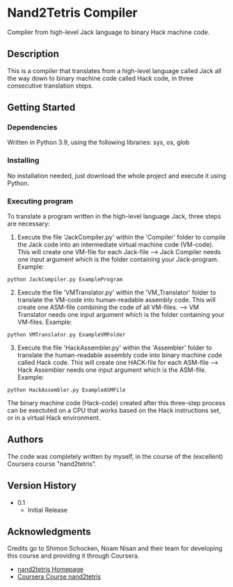 # Nand2Tetris Compiler

Compiler from high-level Jack language to binary Hack machine code.

## Description

This is a compiler that translates from a high-level language called Jack all the way down to binary machine code called Hack code, in three consecutive translation steps.

## Getting Started

### Dependencies

Written in Python 3.9, using the following libraries: sys, os, glob

### Installing

No installation needed, just download the whole project and execute it using Python.

### Executing program

To translate a program written in the high-level language Jack, three steps are necessary:

1) Execute the file 'JackCompiler.py' within the 'Compiler' folder to compile the Jack code into an intermediate virtual machine code (VM-code). This will create one VM-file for each Jack-file --> Jack Compiler needs one input argument which is the folder containing your Jack-program. Example:
```
python JackCompiler.py ExampleProgram
```

2) Execute the file 'VMTranslator.py' within the 'VM_Translator' folder to translate the VM-code into human-readable assembly code. This will create one ASM-file combining the code of all VM-files. --> VM Translator needs one input argument which is the folder containing your VM-files. Example:
```
python VMTranslator.py ExampleVMFolder
```

3) Execute the file 'HackAssembler.py' within the 'Assembler' folder to translate the human-readable assembly code into binary machine code called Hack code. This will create one HACK-file for each ASM-file --> Hack Assembler needs one input argument which is the ASM-file. Example:
```
python HackAssembler.py ExampleASMFile
```

The binary machine code (Hack-code) created after this three-step process can be exectuted on a CPU that works based on the Hack instructions set, or in a virtual Hack environment.

## Authors

The code was completely written by myself, in the course of the (excellent) Coursera course "nand2tetris".

## Version History

* 0.1
    * Initial Release

## Acknowledgments

Credits go to Shimon Schocken, Noam Nisan and their team for developing this course and providing it through Coursera.
* [nand2tetris Homepage](https://www.nand2tetris.org/)
* [Coursera Course nand2tetris](https://www.coursera.org/learn/nand2tetris2)